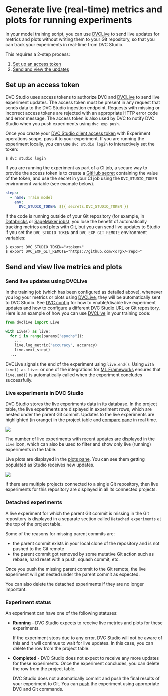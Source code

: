 # Generate live (real-time) metrics and plots for running experiments

In your model training script, you can use [DVCLive] to send live updates for
metrics and plots without writing them to your Git repository, so that you can
track your experiments in real-time from DVC Studio.

This requires a 2-step process:

1. [Set up an access token](#set-up-an-access-token)
2. [Send and view the updates](#send-and-view-live-metrics-and-plots)

## Set up an access token

DVC Studio uses access tokens to authorize DVC and [DVCLive] to send live
experiment updates. The access token must be present in any request that sends
data to the DVC Studio ingestion endpoint. Requests with missing or incorrect
access tokens are rejected with an appropriate HTTP error code and error
message. The access token is also used by DVC to notify DVC Studio when you push
experiments using `dvc exp push`.

Once you create your
[DVC Studio client access token](/doc/studio/user-guide/account-management#client-access-tokens)
with Experiment operations scope, pass it to your experiment. If you are running
the experiment locally, you can use `dvc studio login` to interactively set the
token:

```cli
$ dvc studio login
```

If you are running the experiment as part of a CI job, a secure way to provide
the access token is to create a
[GitHub secret](https://docs.github.com/en/actions/security-guides/encrypted-secrets)
containing the value of the token, and use the secret in your CI job using the
`DVC_STUDIO_TOKEN` environment variable (see example below).

```yaml
steps:
  - name: Train model
    env:
      DVC_STUDIO_TOKEN: ${{ secrets.DVC_STUDIO_TOKEN }}
```

<admon type="tip">

If the code is running outside of your Git repository (for example, in
[Databricks] or [SageMaker jobs]), you lose the benefit of automatically tracking
metrics and plots with Git, but you can send live updates to Studio if you set the
`DVC_STUDIO_TOKEN` and `DVC_EXP_GIT_REMOTE` environment variables:

```cli
$ export DVC_STUDIO_TOKEN="<token>"
$ export DVC_EXP_GIT_REMOTE="https://github.com/<org>/<repo>"
```

</admon>

[Databricks]: /doc/user-guide/integrations/databricks
[SageMaker jobs]: /doc/user-guide/integrations/sagemaker#pipelines

## Send and view live metrics and plots

### Send live updates using DVCLive

In the training job (which has been configured as detailed above), whenever you
log your metrics or plots using [DVCLive], they will be automatically sent to
DVC Studio. See [DVC config] for how to enable/disable live experiment updates and
how to configure a different DVC Studio URL or Git repository. Here is an example
of how you can use [DVCLive] in your training code:

```py
from dvclive import Live

with Live() as live:
  for i in range(params["epochs"]):
    ...
    live.log_metric("accuracy", accuracy)
    live.next_step()
  ...
```

<admon type="tip">

DVCLive signals the end of the experiment using `live.end()`. Using
`with Live() as live:` or one of the integrations for
[ML Frameworks](/doc/dvclive/ml-frameworks) ensures that `live.end()` is
automatically called when the experiment concludes successfully.

</admon>

### Live experiments in DVC Studio

DVC Studio stores the live experiments data in its database. In the project
table, the live experiments are displayed in experiment rows, which are nested
under the parent Git commit. Updates to the live experiments are highlighted (in
orange) in the project table and
[compare pane](/doc/studio/user-guide/experiments/visualize-and-compare#compare-experiments)
in real time.

![](https://static.iterative.ai/img/studio/live_metrics.gif)

The number of live experiments with recent updates are displayed in the `Live`
icon, which can also be used to filter and show only live (running) experiments
in the table.

Live plots are displayed in the
[plots pane](/doc/studio/user-guide/experiments/visualize-and-compare#how-to-generate-plots).
You can see them getting populated as Studio receives new updates.

![](https://static.iterative.ai/img/studio/live_plots.gif)

<admon>

If there are multiple projects connected to a single Git repository, then live
experiments for this repository are displayed in all its connected projects.

</admon>

### Detached experiments

A live experiment for which the parent Git commit is missing in the Git
repository is displayed in a separate section called `Detached experiments` at
the top of the project table.

Some of the reasons for missing parent commits are:

- the parent commit exists in your local clone of the repository and is not
  pushed to the Git remote
- the parent commit got removed by some mutative Git action such as rebase, hard
  reset with a push, squash commit, etc.

Once you push the missing parent commit to the Git remote, the live experiment
will get nested under the parent commit as expected.

You can also delete the detached experiments if they are no longer important.

### Experiment status

An experiment can have one of the following statuses:

- **Running** - DVC Studio expects to receive live metrics and plots for these
  experiments.

  <admon type="warn">

  If the experiment stops due to any error, DVC Studio will not be aware of this
  and it will continue to wait for live updates. In this case, you can delete
  the row from the project table.

  </admon>

- **Completed** - DVC Studio does not expect to receive any more updates for
  these experiments. Once the experiment concludes, you can delete the row from
  the project table.

  <admon type="warn">

  DVC Studio does not automatically commit and push the final results of your
  experiment to Git. You can [push] the experiment using appropriate DVC and Git
  commands.

  </admon>

[dvclive]: /doc/dvclive
[push]:
  /doc/user-guide/experiment-management/sharing-experiments#push-experiments
[dvc config]: /docs/user-guide/project-structure/configuration#studio
